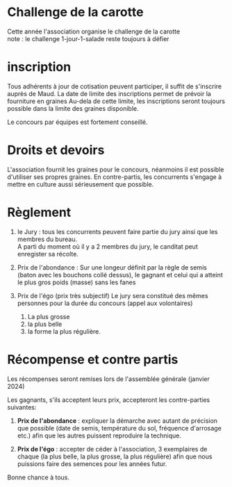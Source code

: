 # Challenge de la carotte

Cette année l'association organise le challenge de la carotte  
note : le challenge 1-jour-1-salade reste toujours à défier

# inscription

Tous adhérents à jour de cotisation peuvent participer, il suffit de s'inscrire auprès de Maud.
La date de limite des inscriptions permet de prévoir la fourniture en graines
Au-dela de cette limite, les inscriptions seront toujours possible dans la limite des graines disponible.

Le concours par équipes est fortement conseillé.

# Droits et devoirs

L'association fournit les graines pour le concours, néanmoins il est possible d'utiliser ses propres graines.
En contre-partis, les concurrents s'engage à mettre en culture aussi sérieusement que possible.

# Règlement

1.  le Jury : tous les concurrents peuvent faire partie du jury ainsi que les membres du bureau.  
    A parti du moment où il y a 2 membres du jury, le canditat peut enregister sa récolte.

1.  Prix de l'abondance :
    Sur une longeur définit par la règle de semis (baton avec les bouchons collé dessus), le gagnant et celui qui a atteint le plus gros poids (masse) sans les fanes

1.  Prix de l'égo (prix très subjectif)
    Le jury sera constitué des mêmes personnes pour la durée du concours (appel aux volontaires)

    1. La plus grosse
    1. la plus belle
    1. la forme la plus régulière.

# Récompense et contre partis

Les récompenses seront remises lors de l'assemblée générale (janvier 2024)

Les gagnants, s'ils acceptent leurs prix, accepteront les contre-parties suivantes:

1. **Prix de l'abondance** : expliquer la démarche avec autant de précision que possible (date de semis, température du sol, fréquence d'arrosage etc.) afin que les autres puissent reproduire la technique.

1. **Prix de l'égo** : accepter de céder à l'association, 3 exemplaires de chaque (la plus belle, la plus grosse, la plus régulière) afin que nous puissions faire des semences pour les années futur.

Bonne chance à tous.
